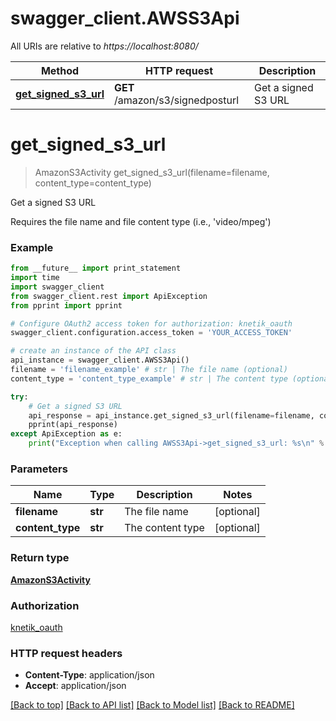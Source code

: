 # swagger_client.AWSS3Api

All URIs are relative to *https://localhost:8080/*

Method | HTTP request | Description
------------- | ------------- | -------------
[**get_signed_s3_url**](AWSS3Api.md#get_signed_s3_url) | **GET** /amazon/s3/signedposturl | Get a signed S3 URL


# **get_signed_s3_url**
> AmazonS3Activity get_signed_s3_url(filename=filename, content_type=content_type)

Get a signed S3 URL

Requires the file name and file content type (i.e., 'video/mpeg')

### Example 
```python
from __future__ import print_statement
import time
import swagger_client
from swagger_client.rest import ApiException
from pprint import pprint

# Configure OAuth2 access token for authorization: knetik_oauth
swagger_client.configuration.access_token = 'YOUR_ACCESS_TOKEN'

# create an instance of the API class
api_instance = swagger_client.AWSS3Api()
filename = 'filename_example' # str | The file name (optional)
content_type = 'content_type_example' # str | The content type (optional)

try: 
    # Get a signed S3 URL
    api_response = api_instance.get_signed_s3_url(filename=filename, content_type=content_type)
    pprint(api_response)
except ApiException as e:
    print("Exception when calling AWSS3Api->get_signed_s3_url: %s\n" % e)
```

### Parameters

Name | Type | Description  | Notes
------------- | ------------- | ------------- | -------------
 **filename** | **str**| The file name | [optional] 
 **content_type** | **str**| The content type | [optional] 

### Return type

[**AmazonS3Activity**](AmazonS3Activity.md)

### Authorization

[knetik_oauth](../README.md#knetik_oauth)

### HTTP request headers

 - **Content-Type**: application/json
 - **Accept**: application/json

[[Back to top]](#) [[Back to API list]](../README.md#documentation-for-api-endpoints) [[Back to Model list]](../README.md#documentation-for-models) [[Back to README]](../README.md)


